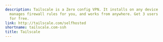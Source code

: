 ```yaml
---
description: Tailscale is a Zero config VPN. It installs on any device in minutes,
  manages firewall rules for you, and works from anywhere. Get 3 users and 100 devices
  for free.
link: http://tailscale.com/selfhosted
shortname: tailscale.com-ssh
title: Tailscale
---
```

